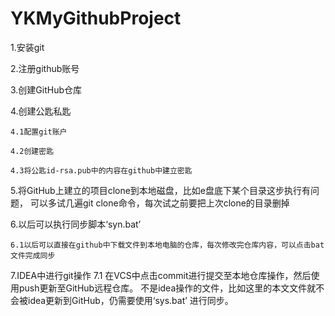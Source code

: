 # YKMyGithubProject
1.安装git

2.注册github账号

3.创建GitHub仓库

4.创建公匙私匙

	4.1配置git账户

	4.2创建密匙

	4.3将公匙id-rsa.pub中的内容在github中建立密匙


5.将GitHub上建立的项目clone到本地磁盘，比如e盘底下某个目录这步执行有问题，
	可以多试几遍git clone命令，每次试之前要把上次clone的目录删掉

6.以后可以执行同步脚本‘syn.bat’

	6.1以后可以直接在github中下载文件到本地电脑的仓库，每次修改完仓库内容，可以点击bat文件完成同步

7.IDEA中进行git操作
	7.1 在VCS中点击commit进行提交至本地仓库操作，然后使用push更新至GitHub远程仓库。
	不是idea操作的文件，比如这里的本文文件就不会被idea更新到GitHub，仍需要使用‘sys.bat’
	进行同步。